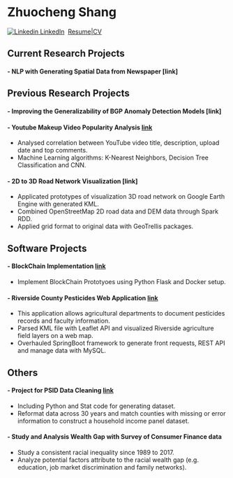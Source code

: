 # Zhuocheng Shang

[![Linkedin](https://i.stack.imgur.com/gVE0j.png) LinkedIn](https://www.linkedin.com/in/zhuochengshang/)
&nbsp;[Resume|CV](Zhuocheng_Shang_CV_Dec_06.pdf "Resume|CV")



## Current Research Projects
#### - NLP with Generating Spatial Data from Newspaper [link]

## Previous Research Projects
#### - Improving the Generalizability of BGP Anomaly Detection Models [link]

#### - Youtube Makeup Video Popularity Analysis [link](https://github.com/ClockOrange/Sample_Code_Collection/tree/main/Youtube_project)
- Analysed correlation between YouTube video title, description, upload date and top comments.
- Machine Learning algorithms: K-Nearest Neighbors, Decision Tree Classification and CNN.

#### - 2D to 3D Road Network Visualization [link]
- Applicated prototypes of visualization 3D road network on Google Earth Engine with generated KML.
- Combined OpenStreetMap 2D road data and DEM data through Spark RDD.
- Applied grid format to original data with GeoTrellis packages.


## Software Projects
#### - BlockChain Implementation [link](https://github.com/willyii/CS247-BlockChain)
- Implement BlockChain Prototyoes using Python Flask and Docker setup.

#### - Riverside County Pesticides Web Application [link](https://github.com/ClockOrange/CS225Proj)
- This application allows agricultural departments to document pesticides records and faculty information.
- Parsed KML file with Leaflet API and visualized Riverside agriculture field layers on a web map.
- Overhauled SpringBoot framework to generate front requests, REST API and manage data with MySQL.

## Others
#### - Project for PSID Data Cleaning [link](https://github.com/ClockOrange/Sample_Code_Collection/tree/main/PSID_data_cleaning)
- Including Python and Stat code for generating dataset.
- Reformat data across 30 years and match counties with missing or error information to construct a household income panel dataset.

#### - Study and Analysis Wealth Gap with Survey of Consumer Finance data
- Study a consistent racial inequality since 1989 to 2017. 
- Analyze potential factors attribute to the racial wealth gap (e.g. education, job market discrimination and family networks).


